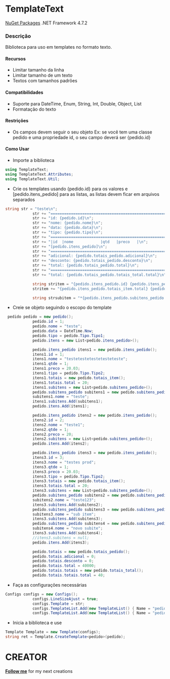 # TemplateText
[NuGet Packages](https://www.nuget.org/packages/TemplateText/)
.NET Framework 4.7.2

### Descrição
Biblioteca para uso em templates no formato texto.

#### Recursos
- Limitar tamanho da linha
- Limitar tamanho de um texto
- Textos com tamanhos padrões

#### Compatibilidades
- Suporte para DateTime, Enum, String, Int, Double, Object, List
- Formatação do texto

#### Restrições
- Os campos devem seguir o seu objeto Ex: se você tem uma classe pedido e uma propriedade id, o seu campo deverá ser {pedido.id}

#### Como Usar
- Importe a biblioteca
```cs
using TemplateText;
using TemplateText.Attributes;
using TemplateText.Util;
```
- Crie os templates usando {pedido.id} para os valores e [pedido.itens_pedido] para as listas, as listas devem ficar em arquivos separados
```cs
string str = "teste\n";
            str += "=========================================================\n";
            str += "id: {pedido.id}\n";
            str += "nome: {pedido.nome}\n";
            str += "data: {pedido.data}\n";
            str += "tipo: {pedido.tipo}\n";
            str += "=========================================================\n";
            str += "|id  |nome            |qtd   |preco   |\n";
            str += "[pedido.itens_pedido]\n";
            str += "=========================================================\n";
            str += "adicional: {pedido.totais_pedido.adicional}\n";
            str += "desconto: {pedido.totais_pedido.desconto}\n";
            str += "total: {pedido.totais_pedido.total}\n";
            str += "=========================================================\n";
            str += "total: {pedido.totais_pedido.totais_total.total}\n";

            string stritem = "{pedido.itens_pedido.id} {pedido.itens_pedido.nome} {pedido.itens_pedido.qtde} {pedido.itens_pedido.preco}\n";
            stritem += "{pedido.itens_pedido.totais_item.total} {pedido.itens_pedido.tipo} > [pedido.itens_pedido.subitens_pedido]\n \n";

            string strsubitem = "*{pedido.itens_pedido.subitens_pedido.nome}\n";
```
- Creie se objeto seguindo o escopo do template
```cs
 pedido pedido = new pedido();
            pedido.id = 1;
            pedido.nome = "teste";
            pedido.data = DateTime.Now;
            pedido.tipo = pedido.Tipo.Tipo1;
            pedido.itens = new List<pedido.itens_pedido>();

            pedido.itens_pedido itens1 = new pedido.itens_pedido();
            itens1.id = 1;
            itens1.nome = "testetestetestetesteteste";
            itens1.qtde = 1;
            itens1.preco = 20.03;
            itens1.tipo = pedido.Tipo.Tipo2;
            itens1.totais = new pedido.totais_item();
            itens1.totais.total = 20;
            itens1.subitens = new List<pedido.subitens_pedido>();
            pedido.subitens_pedido subitens1 = new pedido.subitens_pedido();
            subitens1.nome = "teste";
            itens1.subitens.Add(subitens1);
            pedido.itens.Add(itens1);

            pedido.itens_pedido itens2 = new pedido.itens_pedido();
            itens2.id = 2;
            itens2.nome = "teste1";
            itens2.qtde = 1;
            itens2.preco = 20;
            itens2.subitens = new List<pedido.subitens_pedido>();
            pedido.itens.Add(itens2);

            pedido.itens_pedido itens3 = new pedido.itens_pedido();
            itens3.id = 3;
            itens3.nome = "testes prod";
            itens3.qtde = 1;
            itens3.preco = 20.03;
            itens3.tipo = pedido.Tipo.Tipo2;
            itens3.totais = new pedido.totais_item();
            itens3.totais.total = 20;
            itens3.subitens = new List<pedido.subitens_pedido>();
            pedido.subitens_pedido subitens2 = new pedido.subitens_pedido();
            subitens2.nome = "teste123";
            itens3.subitens.Add(subitens2);
            pedido.subitens_pedido subitens3 = new pedido.subitens_pedido();
            subitens3.nome = "sub item";
            itens3.subitens.Add(subitens3);
            pedido.subitens_pedido subitens4 = new pedido.subitens_pedido();
            subitens4.nome = "novo subite";
            itens3.subitens.Add(subitens4);
            //itens3.subitens = null;
            pedido.itens.Add(itens3);

            pedido.totais = new pedido.totais_pedido();
            pedido.totais.adicional = 0;
            pedido.totais.desconto = 0;
            pedido.totais.total = 40000;
            pedido.totais.totais = new pedido.totais_total();
            pedido.totais.totais.total = 40;
```
- Faça as configurações necessárias
```cs
Configs configs = new Configs();
            configs.LineSizeAjust = true;
            configs.Template = str;
            configs.TemplateList.Add(new TemplateList() { Name = "pedido.itens_pedido", Template = stritem });
            configs.TemplateList.Add(new TemplateList() { Name = "pedido.itens_pedido.subitens_pedido", Template = strsubitem });
```
- Inicia a biblioteca e use
```cs
Template Template = new Template(configs);
string ret = Template.CreateTemplate<pedido>(pedido);
```

# CREATOR
[**Follow me**](https://github.com/pinalrafael?tab=followers) for my next creations